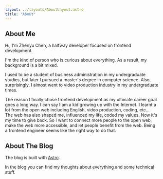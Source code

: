 ```yaml
---
layout: ../layouts/AboutLayout.astro
title: "About"
---
```


## About Me

Hi, I'm Zhenyu Chen, a halfway developer focused on frontend development.

I'm the kind of person who is curious about everything. As a result, my background is a bit mixed.

I used to be a student of business administration in my undergraduate studies, but later I pursued a master's degree in computer science. Also, surprisingly, I almost went to video production industry in my undergraduate times.

The reason I finally chose frontend development as my ultimate career goal goes a long way. I can say I am a kid growing up with the Internet. I learnt a lot from the open web including English, video production, coding, etc... The web has also shaped me, influenced my life, coded my values. Now it's my time to give back. So I want to connect more people to the open web, make the web more accessible, and let people benefit from the web. Being a frontend engineer seems like the right way to do that.

## About The Blog

The blog is built with [Astro](https://astro.build/).

In the blog you can find my thoughts about everything and some technical stuff.
